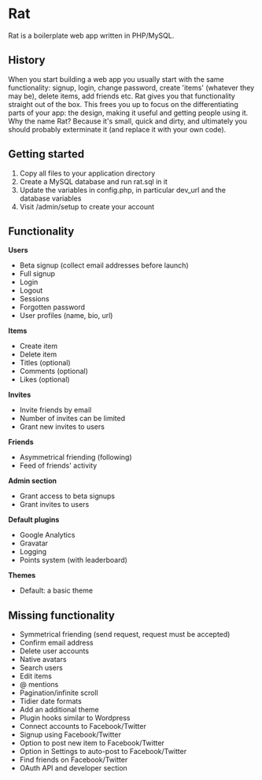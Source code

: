 Rat
===

Rat is a boilerplate web app written in PHP/MySQL.

History
-------

When you start building a web app you usually start with the same functionality: signup, login, change password, create 'items' (whatever they may be), delete items, add friends etc. Rat gives you that functionality straight out of the box. This frees you up to focus on the differentiating parts of your app: the design, making it useful and getting people using it. Why the name Rat? Because it's small, quick and dirty, and ultimately you should probably exterminate it (and replace it with your own code).

Getting started
---------------

1. Copy all files to your application directory
2. Create a MySQL database and run rat.sql in it
3. Update the variables in config.php, in particular dev_url and the database variables
4. Visit /admin/setup to create your account

Functionality
-------------

**Users**

- Beta signup (collect email addresses before launch)
- Full signup
- Login
- Logout
- Sessions
- Forgotten password
- User profiles (name, bio, url)

**Items**

- Create item
- Delete item
- Titles (optional)
- Comments (optional)
- Likes (optional)

**Invites**

- Invite friends by email
- Number of invites can be limited
- Grant new invites to users

**Friends**

- Asymmetrical friending (following)
- Feed of friends' activity

**Admin section**

- Grant access to beta signups
- Grant invites to users

**Default plugins**

- Google Analytics
- Gravatar
- Logging
- Points system (with leaderboard)

**Themes**

- Default: a basic theme

Missing functionality
---------------------

- Symmetrical friending (send request, request must be accepted)
- Confirm email address
- Delete user accounts
- Native avatars
- Search users
- Edit items
- @ mentions
- Pagination/infinite scroll
- Tidier date formats
- Add an additional theme
- Plugin hooks similar to Wordpress
- Connect accounts to Facebook/Twitter
- Signup using Facebook/Twitter
- Option to post new item to Facebook/Twitter
- Option in Settings to auto-post to Facebook/Twitter
- Find friends on Facebook/Twitter
- OAuth API and developer section